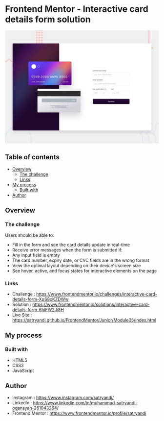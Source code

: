 # Frontend Mentor - Interactive card details form solution

![Interactive Card Details Form](assets/images/desktop-preview.jpg)

## Table of contents

- [Overview](#overview)
    - [The challenge](#the-challenge)
    - [Links](#links)
- [My process](#my-process)
    - [Built with](#built-with)
- [Author](#author)

## Overview

### The challenge

Users should be able to:

-  Fill in the form and see the card details update in real-time
- Receive error messages when the form is submitted if:
 - Any input field is empty
 - The card number, expiry date, or CVC fields are in the wrong format
- View the optimal layout depending on their device's screen size
- See hover, active, and focus states for interactive elements on the page

### Links

- Challenge : https://www.frontendmentor.io/challenges/interactive-card-details-form-XpS8cKZDWw
- Solution : https://www.frontendmentor.io/solutions/interactive-card-details-form-6hlFW2Ji8H
- Live Site : https://satryandi.github.io/FrontendMentor/Junior/Module05/index.html

## My process

### Built with

- HTML5
- CSS3
- JavaScript

## Author

- Instagram : https://www.instagram.com/satryandi/
- LinkedIn : https://www.linkedin.com/in/muhammad-satryandi-ogansyah-261043264/
- Frontend Mentor : https://www.frontendmentor.io/profile/satryandi